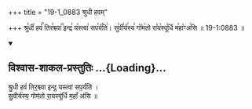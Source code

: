+++
title = "19-1_0883 श्रुधी हवम्"

+++
श्रु꣣धी꣡ हवं꣢꣯ तिर꣣श्च्या꣢꣫ इन्द्र꣣ य꣡स्त्वा꣢ सप꣣र्य꣡ति꣢। सु꣣वी꣡र्य꣢स्य꣣ गो꣡म꣢तो रा꣣य꣡स्पू꣢र्धि म꣣हा꣡ꣳअ꣢सि ॥ 19-1:0883 ॥

<div class="js_include" newlevelforh1="2" title="विश्वास-शाकल-प्रस्तुतिः" unfilled url="/vedAH_Rk/shAkalam/saMhitA/vishvAsa-prastutiH/08/095/04_shrudhI_havaM.md">
<details open><summary><h2>विश्वास-शाकल-प्रस्तुतिः ...{Loading}...</h2></summary>


श्रु॒धी हवं॑ तिर॒श्च्या इन्द्र॒ यस्त्वा॑ सप॒र्यति॑ ।  
सु॒वीर्य॑स्य॒ गोम॑तो रा॒यस्पू॑र्धि म॒हाँ अ॑सि ॥

</details>
</div>